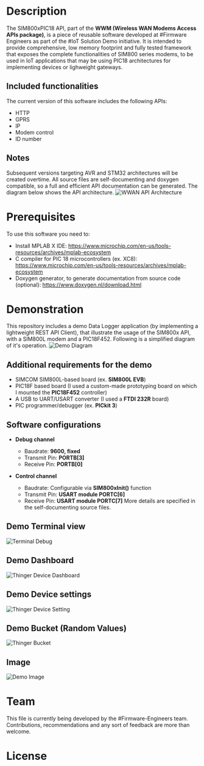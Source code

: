# Description
The SIM800xPIC18 API, part of the **WWM (Wireless WAN Modems Access APIs package)**, is a piece of reusable software developed at #Firmware Engineers as part of the #IoT Solution Demo initiative.
It is intended to provide comprehensive, low memory footprint and fully tested framework that exposes the complete functionalities of SIM800 series modems, to be used in IoT applications that may be using PIC18 architectures for implementing devices or lighweight gateways.
## Included functionalities 
The current version of this software includes the following APIs:
- HTTP
- GPRS
- IP
- Modem control
- ID number
## Notes 
Subsequent versions targeting AVR and STM32 architectures will be created overtime. All source files are self-documenting and doxygen compatible, so a full and efficient API documentation can be generated. The diagram below shows the API architecture.
![WWAN API Architecture](https://user-images.githubusercontent.com/56833496/228084512-9d896a2e-55bf-46ae-9788-7c86f418de86.png)
# Prerequisites
To use this software you need to:
- Install MPLAB X IDE: https://www.microchip.com/en-us/tools-resources/archives/mplab-ecosystem
- C compiler for PIC 18 microcontrollers (ex. XC8): https://www.microchip.com/en-us/tools-resources/archives/mplab-ecosystem
- Doxygen generator, to generate documentation from source code (optional): https://www.doxygen.nl/download.html
# Demonstration
This repository includes a demo Data Logger application (by implementing a lightweight REST API Client), that illustrate the usage of the SIM800x API, with a SIM800L modem and a PIC18F452. Following is a simplified diagram of it's operation.
![Demo Diagram](https://user-images.githubusercontent.com/56833496/228093675-567eda01-144b-449e-a2c9-35b34626fe87.png)
## Additional requirements for the demo
- SIMCOM SIM800L-based board (ex. **SIM800L EVB**)
- PIC18F based board (I used a custom-made prototyping board on which I mounted the **PIC18F452** controller)
- A USB to UART/USART converter (I used a **FTDI 232R** board) 
- PIC programmer/debugger (ex. **PICkit 3**)
## Software configurations
- **Debug channel**
  * Baudrate: **9600, fixed**
  * Transmit Pin: **PORTB[3]**
  * Receive Pin: **PORTB[0]**
  
- **Control channel**
  * Baudrate: Configurable via **SIM800xInit()** function
  * Transmit Pin: **USART module PORTC[6]**
  * Receive Pin: **USART module PORTC[7]**
 More details are specified in the self-documenting source files. 
 ## Demo Terminal view
 ![Terminal Debug](https://user-images.githubusercontent.com/56833496/228094534-d637de5d-9469-4758-b524-35de17d43ce1.PNG)
 ## Demo Dashboard
 ![Thinger Device Dashboard](https://user-images.githubusercontent.com/56833496/228094586-e9fcad51-3d1c-4659-a562-272b869b74d9.PNG)
 ## Demo Device settings
 ![Thinger Device Setting](https://user-images.githubusercontent.com/56833496/228094601-8b6a0d82-ba32-4e89-ba74-f9ce380e7f39.PNG)
 ## Demo Bucket (Random Values)
 ![Thinger Bucket](https://user-images.githubusercontent.com/56833496/228094617-a2c5277d-f531-463f-9a83-45566c521523.PNG)
 ## Image
 ![Demo Image](https://user-images.githubusercontent.com/56833496/228095413-05870821-6217-4c71-a149-36a2648d7ade.jpg)
# Team
This file is currently being developed by the #Firmware-Engineers team. Contributions, recommendations and any sort of feedback are more than welcome.
# License






